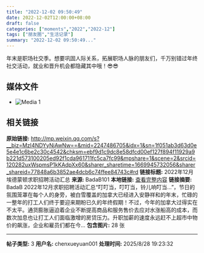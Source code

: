 ```yaml
---
title: "2022-12-02 09:50:49"
date: 2022-12-02T12:00:00+08:00
draft: false
categories: ["moments","2022","2022-12"]
tags: ["朋友圈","生活记录"]
summary: "2022-12-02 09:50:49..."
---
```


年末是职场社交季。想要巩固人际关系，拓展职场人脉的朋友们，千万别错过年终社交活动，就业和晋升机会都隐藏其中哦！😎😎

## 媒体文件

- ![Media 1](/Moments/photos/2022-12-02/202212020950490.jpg)

## 相关链接

**原始链接:** http://mp.weixin.qq.com/s?__biz=MzI4NDYyNjAwNw==&mid=2247486705&idx=1&sn=1f051ab3d63d0e5e4e1c6be2c30c4542&chksm=ebf9d1c9dc8e58dfcd00ef127f894f11929a9b221d573100205ed92f1cda961711fc5ca7fc99&mpshare=1&scene=2&srcid=120282uxWspmsP1kKAdpXx60&sharer_sharetime=1669945732056&sharer_shareid=77848a6b3852ae4dcb6c74ffee84743c#rd
**链接标题:** 2022年12月埃德蒙顿求职招聘活动汇总
**来源:** BadaB101
**本地链接:** [查看完整内容](/link_content/2022/12/2022-12-02-2/link_content/)
**链接摘要:** BadaB 2022年12月求职招聘活动汇总“叮叮当，叮叮当，铃儿响叮当…”，节日的氛围笼罩在每个人的身旁，被白雪覆盖的加拿大已经进入安静祥和的年末，忙碌的一整年的打工人们终于要迎来期盼已久的年终假期！不过，今年的加拿大过得实在不太平。通货膨胀逼迫着企业不断提高商品和服务售价去应对水涨船高的成本，而数次加息也让打工人们面临激增的房贷压力。升职加薪的速度永远赶不上超市中物价的飙涨，企业和雇员们都在今...
**包含图片:** 28 张

---

**帖子类型:** 3
**用户名:** chenxueyuan001
**处理时间:** 2025/8/28 19:23:32